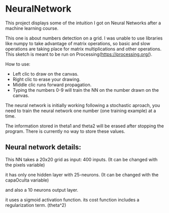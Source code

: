 # NeuralNetwork
This project displays some of the intuition I got on Neural Networks after a machine learning course. 

This one is about numbers detection on a grid.
I was unable to use libraries like numpy to take advantage of matrix operations, so basic and slow 
operations are taking place for matrix multiplications and other operations.
This sketch is meant to be run on Processing(https://processing.org/). 

How to use:
- Left clic to draw on the canvas.
- Right clic to erase your drawing. 
- Middle clic runs forward propagation.
- Typing the numbers 0-9 will train the NN on the number drawn on the canvas.

The neural network is initially working following a stochastic aproach, you need to train the neural network
one number (one training example) at a time. 

The information stored in theta1 and theta2 will be erased after stopping the program. 
There is currently no way to store these values. 

## Neural network details:
  This NN takes a 20x20 grid as input: 400 inputs. (It can be changed with the pixels variable)

  it has only one hidden layer with 25-neurons.  (It can be changed with the capaOculta variable)
  
  and also a 10 neurons output layer.  

it uses a sigmoid activation function. 
its cost function includes a regularization term. (theta^2)

